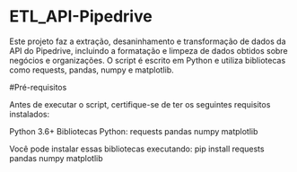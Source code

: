 # ETL_API-Pipedrive
Este projeto faz a extração, desaninhamento e transformação de dados da API do Pipedrive, incluindo a formatação e limpeza de dados obtidos sobre negócios e organizações. O script é escrito em Python e utiliza bibliotecas como requests, pandas, numpy e matplotlib.

#Pré-requisitos

Antes de executar o script, certifique-se de ter os seguintes requisitos instalados:

Python 3.6+
Bibliotecas Python:
requests
pandas
numpy
matplotlib

Você pode instalar essas bibliotecas executando:
pip install requests pandas numpy matplotlib



